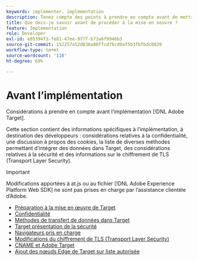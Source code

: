 ```yaml
---
keywords: implémenter, implémentation
description: Tenez compte des points à prendre en compte avant de mettre en oeuvre Adobe Target.
title: Que dois-je savoir avant de procéder à la mise en oeuvre ?
feature: Implementation
role: Developer
exl-id: e05394f3-fe81-47ee-9f7f-b73a6f9946b3
source-git-commit: 152257a52d836a88ffcd76cd9af5b3fbfbdc0839
workflow-type: tm+mt
source-wordcount: '116'
ht-degree: 69%

---
```


# Avant l’implémentation

Considérations à prendre en compte avant l’implémentation [!DNL Adobe Target].

Cette section contient des informations spécifiques à l’implémentation, à destination des développeurs : considérations relatives à la confidentialité, une discussion à propos des cookies, la liste de diverses méthodes permettant d’intégrer des données dans Target, des considérations relatives à la sécurité et des informations sur le chiffrement de TLS (Transport Layer Security).

>[!IMPORTANT]
>
>Modifications apportées à at.js ou au fichier [!DNL Adobe Experience Platform Web SDK] ne sont pas prises en charge par l’assistance clientèle d’Adobe.

- [Préparation à la mise en œuvre de Target](prepare-to-implement-target.md)
- [Confidentialité](c-privacy/privacy.md)
- [Méthodes de transfert de données dans Target](c-methods-to-get-data-into-target/methods-to-get-data-into-target.md)
- [Target présentation de la sécurité](target-security-overview.md)
- [Navigateurs pris en charge](supported-browsers.md)
- [Modifications du chiffrement de TLS (Transport Layer Security)](tls-transport-layer-security-encryption.md)
- [CNAME et Adobe Target](implement-cname-support-in-target.md)
- [Ajout des nœuds Edge de Target sur liste autorisée](/help/main/c-implementing-target/c-considerations-before-you-implement-target/allowlist-edges.md)
